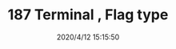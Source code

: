 ﻿---
layout: post 
title: 187 Terminal , Flag type
tags: FA 187
categories: housing-terminal
overview: 187
series: 
part_number: STO-41-187N
thumb_img: static/202006/316-thumb-20200630083504.jpg
small_img: static/202006/316-20200630083504.jpg
date: 2020/4/12 15:15:50
---



